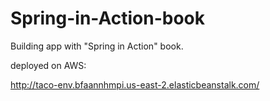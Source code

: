 # Spring-in-Action-book

Building app with "Spring in Action" book.

deployed on AWS:

http://taco-env.bfaannhmpi.us-east-2.elasticbeanstalk.com/
